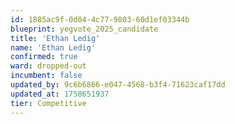 ```yaml
---
id: 1885ac9f-0d04-4c77-9803-60d1ef03344b
blueprint: yegvote_2025_candidate
title: 'Ethan Ledig'
name: 'Ethan Ledig'
confirmed: true
ward: dropped-out
incumbent: false
updated_by: 9c6b6866-e047-4568-b3f4-71623caf17dd
updated_at: 1758651937
tier: Competitive
---
```

